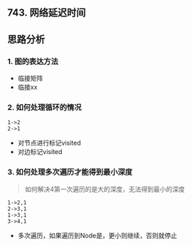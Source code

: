 ## 743. 网络延迟时间



## 思路分析

### 1. 图的表达方法
- 临接矩阵
- 临接xx

### 2. 如何处理循环的情况
```
1->2
2->1
```
- 对节点进行标记visited
- 对边标记visited

### 3. 如何处理多次遍历才能得到最小深度

> 如何解决4第一次遍历的是大的深度，无法得到最小的深度
```
1->2,1
2->3,1
1->3,1
3->4,1
```

- 多次遍历，如果遍历到Node是，更小则继续，否则就停止






